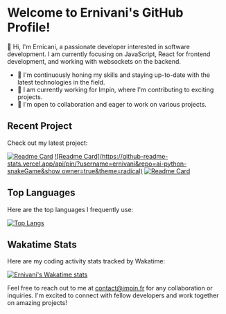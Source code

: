 # Welcome to Ernivani's GitHub Profile!

👋 Hi, I'm Ernicani, a passionate developer interested in software development. I am currently focusing on JavaScript, React for frontend development, and working with websockets on the backend.

- 🌱 I'm continuously honing my skills and staying up-to-date with the latest technologies in the field.
- 💼 I am currently working for Impin, where I'm contributing to exciting projects.
- 💞️ I'm open to collaboration and eager to work on various projects.

## Recent Project

Check out my latest project:

[![Readme Card](https://github-readme-stats.vercel.app/api/pin/?username=ernivani&repo=streaming-video-next.js&show_owner=true&theme=radical)](https://github.com/ernivani/streaming-video-next.js)
[![Readme Card](https://github-readme-stats.vercel.app/api/pin/?username=ernivani&repo=ai-python-snakeGame&show owner=true&theme=radical)](https://github.com/ernivani/ai-python-snakeGame)
[![Readme Card](https://github-readme-stats.vercel.app/api/pin/?username=ernivani&repo=sdl-game&show_owner=true&theme=radical)](https://github.com/ernivani/sdl-game)

## Top Languages

Here are the top languages I frequently use:

[![Top Langs](https://github-readme-stats.vercel.app/api/top-langs/?username=ernivani&layout=compact&theme=radical)](https://github.com/ernivani)

## Wakatime Stats

Here are my coding activity stats tracked by Wakatime:

[![Ernivani's Wakatime stats](https://github-readme-stats.vercel.app/api/wakatime?username=ernivani&layout=compact&theme=radical)](https://wakatime.com)

Feel free to reach out to me at contact@impin.fr for any collaboration or inquiries. I'm excited to connect with fellow developers and work together on amazing projects!
